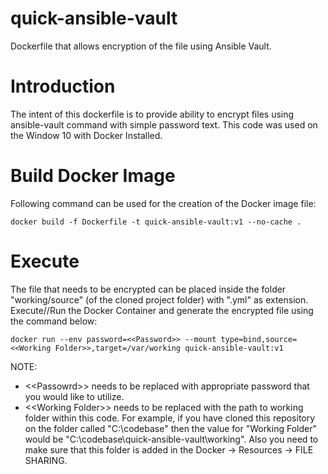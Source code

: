 # quick-ansible-vault
Dockerfile that allows encryption of the file using Ansible Vault. 

# Introduction
The intent of this dockerfile is to provide ability to encrypt files using ansible-vault command with simple password text. This code was used on the Window 10 with Docker Installed.

# Build Docker Image
Following command can be used for the creation of the Docker image file:
```
docker build -f Dockerfile -t quick-ansible-vault:v1 --no-cache .
```

# Execute
The file that needs to be encrypted can be placed inside the folder "working/source" (of the cloned project folder) with ".yml" as extension. Execute//Run the Docker Container and generate the encrypted file using the command below:
```
docker run --env password=<<Password>> --mount type=bind,source=<<Working Folder>>,target=/var/working quick-ansible-vault:v1
```
NOTE:
- &lt;&lt;Passowrd>> needs to be replaced with appropriate password that you would like to utilize.
- &lt;&lt;Working Folder>> needs to be replaced with the path to working folder within this code. For example, if you have cloned this repository on the folder called "C:\codebase" then the value for "Working Folder" would be "C:\codebase\quick-ansible-vault\working". Also you need to make sure that this folder is added in the Docker -> Resources -> FILE SHARING.
